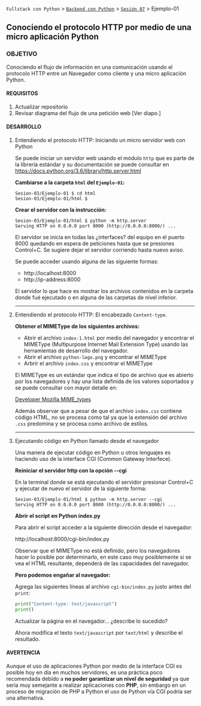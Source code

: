 `Fullstack con Python` > [`Backend con Python`](../../Readme.md) > [`Sesión 07`](../Readme.md) > Ejemplo-01
## Conociendo el protocolo HTTP por medio de una micro aplicación Python

### OBJETIVO
Conociendo el flujo de información en una comunicación usando el protocolo HTTP entre un Navegador como cliente y una micro aplicación Python.

#### REQUISITOS
1. Actualizar repositorio
1. Revisar diagrama del flujo de una petición web [Ver diapo.]

#### DESARROLLO
1. Entendiendo el protocolo HTTP: Iniciando un micro servidor web con Python

   Se puede iniciar un servidor web usando el módulo `http` que es parte de la librería estándar y su documentación se puede consultar en https://docs.python.org/3.6/library/http.server.html

   __Cambiarse a la carpeta `html` del `Ejemplo-01`:__
   ```console
   Sesion-03/Ejemplo-01 $ cd html
   Sesion-03/Ejemplo-01/html $
   ```

   __Crear el servidor con la instrucción:__
   ```console
   Sesion-03/Ejemplo-01/html $ python -m http.server
   Serving HTTP on 0.0.0.0 port 8000 (http://0.0.0.0:8000/) ...
   ```
   El servidor se inicia en todas las ¿interfaces? del equipo en el puerto 8000 quedando en espera de peticiones hasta que se presiones Control+C. Se sugiere dejar el servidor corriendo hasta nuevo aviso.

   Se puede acceder usando alguna de las siguiente formas:
   - http://localhost:8000
   - http://ip-address:8000

   El servidor lo que hace es mostrar los archivos contenidos en la carpeta donde fué ejecutado o en alguna de las carpetas de nivel inferior.
   ***

1. Entendiendo el protocolo HTTP: El encabezado `Content-type`.

   __Obtener el MIMEType de los siguientes archivos:__
   - Abrir el archivo `index-1.html` por medio del navegador y encontrar el MIMEType (Multipurpose Internet Mail Extension Type) usando las herramientas de desarrollo del navegador.
   - Abrir el archivo `python-logo.png` y encontrar el MIMEType
   - Arbrir el archivo `index.css` y encontrar el MIMEType

   El MIMEType es un estándar que indica el tipo de archivo que es abierto por los navegadores y hay una lista definida de los valores soportados y se puede consultar con mayor detalle en:

   [Developer Mozilla MIME_types](https://developer.mozilla.org/en-US/docs/Web/HTTP/Basics_of_HTTP/MIME_types)

   Además observar que a pesar de que el archivo `index.css` contiene código HTML, no se procesa como tal ya que la extensión del archivo `.css` predomina y se procesa como archivo de estilos.
   ***

1. Ejecutando código en Python llamado desde el navegador

   Una manera de ejecutar código en Python u otros lenguajes es haciendo uso de la interface CGI (Common Gateway Interfece).

   __Reiniciar el servidor http con la opción --cgi__

   En la terminal donde se está ejecutando el servidor presionar Control+C y ejecutar de nuevo el servidor de la siguiente forma:

   ```console
   Sesion-03/Ejemplo-01/html $ python -m http.server --cgi
   Serving HTTP on 0.0.0.0 port 8000 (http://0.0.0.0:8000/) ...
   ```

   __Abrir el script en Python index.py__

   Para abrir el script acceder a la siguiente dirección desde el navegador:

   http://localhost:8000/cgi-bin/index.py

   Observar que el MIMEType no está definido, pero los navegadores hacer lo posible por determinarlo, en este caso muy posiblemente si se vea el HTML resultante, dependerá de las capacidades del navegador.

   __Pero podemos engañar al navegador:__

   Agrega las siguientes líneas al archivo `cgi-bin/index.py` justo antes del `print`:

   ```python
   print("Content-type: text/javascript")
   print()
   ```
   Actualizar la página en el navegador... ¿describe lo sucedido?

   Ahora modifica el texto `text/javascript` por `text/html` y describe el resultado.

#### AVERTENCIA
Aunque el uso de aplicaciones Python por medio de la interface CGI es posible hoy en día en muchos servidores, es una práctica poco recomendada debido a __no poder garantizar un nivel de seguridad__ ya que sería muy semejante a realizar aplicaciones con __PHP__, sin embargo en un proceso de migración de PHP a Python el uso de Python vía CGI podría ser una alternativa.
